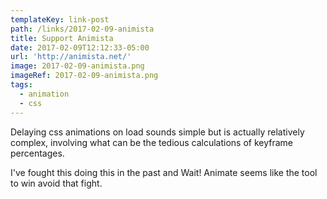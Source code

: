 ```yaml
---
templateKey: link-post
path: /links/2017-02-09-animista
title: Support Animista
date: 2017-02-09T12:12:33-05:00
url: 'http://animista.net/'
image: 2017-02-09-animista.png
imageRef: 2017-02-09-animista.png
tags:
  - animation
  - css
---
```

Delaying css animations on load sounds simple but is actually relatively complex, involving what can be the tedious calculations of keyframe percentages.

I've fought this doing this in the past and Wait! Animate seems like the tool to win avoid that fight.
